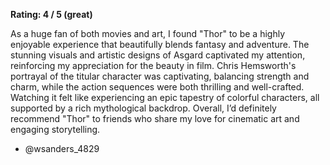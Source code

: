 **Rating: 4 / 5 (great)**

As a huge fan of both movies and art, I found "Thor" to be a highly enjoyable experience that beautifully blends fantasy and adventure. The stunning visuals and artistic designs of Asgard captivated my attention, reinforcing my appreciation for the beauty in film. Chris Hemsworth's portrayal of the titular character was captivating, balancing strength and charm, while the action sequences were both thrilling and well-crafted. Watching it felt like experiencing an epic tapestry of colorful characters, all supported by a rich mythological backdrop. Overall, I’d definitely recommend "Thor" to friends who share my love for cinematic art and engaging storytelling. 

- @wsanders_4829